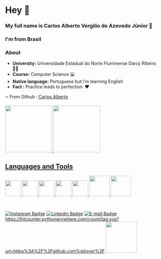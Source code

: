 # Hey 👋

### My full name is Carlos Alberto Vergilio de Azevedo Júnior 💖
### I'm from Brasil 


### About

-  **University:** Universidade Estadual do Norte Fluminense Darcy Ribeiro 🧘‍♀️ 
-  **Course:** Computer Science 💻
-  **Native language:** Portuguese but i'm learning English 
-  **Fact :** Practice leads to perfection. :heart:


⭐️ From
  Github : [Carlos Alberto](https://github.com/giliover) 
<div style="display: inline-block">
  <a href="https://github.com/giliover">
  <img height="150em" src="https://github-readme-stats.vercel.app/api?username=giliover&show_icons=true&theme=midnight-purple&include_all_commits=true&count_private=true"/>
  <img height="150em" src="https://github-readme-stats.vercel.app/api/top-langs/?username=giliover&layout=compact&langs_count=8&theme=midnight-purple"/>
<div>

## Languages and Tools 

<p align="left">
  <img src="https://media3.giphy.com/media/kdFc8fubgS31b8DsVu/giphy.webp" width="50">
  <img src="https://media3.giphy.com/media/ln7z2eWriiQAllfVcn/200w.webp" width="50">
  <img src="https://i.giphy.com/media/IdyAQJVN2kVPNUrojM/200.webp" width="50">
  <img src="https://media.giphy.com/media/KzJkzjggfGN5Py6nkT/giphy.gif" width="50">
  <img src="https://media.giphy.com/media/4fTlkeFYy9z17PG2lj/giphy.gif" width="50">
  <img src="https://media.giphy.com/media/2L9pc5lWdH0040aaW6/giphy.gif" width="65">
  <img src="https://media.giphy.com/media/enF8vwzq7MbFFti2k7/giphy.gif" width="65">  
  
 
</p> 

<br>


[![Instagram Badge](https://img.shields.io/badge/-@giliover-6633cc?style=flat-square&logo=Instagram&logoColor=white&link=https://www.instagram.com/carlosvergilio_/)](https://www.instagram.com/carlosvergilio_/) 
[![Linkedin Badge](https://img.shields.io/badge/-Carlos%20Vergilio-6633cc?style=flat-square&logo=Linkedin&logoColor=white&link=https://www.linkedin.com/in/giliover/)](https://www.linkedin.com/in/giliover/) 
[![E-mail Badge](https://img.shields.io/badge/-giliover@hotmail.com-6633cc?style=flat-square&logo=email&logoColor=white&link=mailto:giliover@hotmail.com)](mailto:giliover@hotmail.com)
https://hitcounter.pythonanywhere.com/count/tag.svg?url=https%3A%2F%2Fgithub.com%giliover%2F
<img src="https://hitcounter.pythonanywhere.com/count/tag.svg?url=https%3A%2F%2Fgithub.com%giliover%2F" width="100">  
  
 
